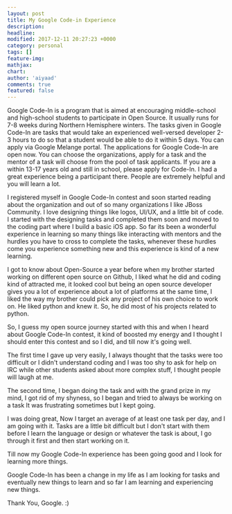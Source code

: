 ```yaml
---
layout: post
title: My Google Code-in Experience
description: 
headline: 
modified: 2017-12-11 20:27:23 +0000
category: personal
tags: []
feature-img: 
mathjax: 
chart: 
author: 'aiyaad'
comments: true
featured: false
---
```



Google Code-In is a program that is aimed at encouraging middle-school and high-school students to participate in Open Source. It usually runs for 7-8 weeks during Northern Hemisphere winters. The tasks given in Google Code-In are tasks that would take an experienced well-versed developer 2-3 hours to do so that a student would be able to do it within 5 days. You can apply via Google Melange portal. The applications for Google Code-In are open now. You can choose the organizations, apply for a task and the mentor of a task will choose from the pool of task applicants. If you are a within 13-17 years old and still in school, please apply for Code-In. I had a great experience being a participant there. People are extremely helpful and you will learn a lot.

I registered myself in Google Code-In contest and soon started reading about the organization
and out of so many organizations I like JBoss Community. I love designing things like logos, UI/UX, and a little bit of code. I started with the designing tasks and completed them soon and moved to the coding part where I build a basic iOS app. So far its been a wonderful experience in learning so many things like interacting with mentors and the hurdles you have to cross to complete the tasks,
whenever these hurdles come you experience something new and this experience is kind of a new learning.

I got to know about Open-Source a year before when my brother started working on different open source on Github, I liked what he did and coding kind of attracted me, it looked cool but being an open source developer gives you a lot of experience about a lot of platforms at the same time, I liked the way my brother could pick any project of his own choice to work on. He liked python and knew it. So, he did most of his projects related to python.

So, I guess my open source journey started with this and when I heard about Google Code-In contest, it kind of boosted my energy and I thought I should enter this contest and so I did, and till now it's going well.

The first time I gave up very easily, I always thought that the tasks were too difficult or I didn't understand coding and I was too shy to ask for help on IRC while other students asked about more complex stuff, I thought people will laugh at me.

The second time, I began doing the task and with the grand prize in my mind, I got rid of my shyness, so I began and tried to always be working on a task It was frustrating sometimes but I kept going.

I was doing great, Now I target an average of at least one task per day, and I am going with it. Tasks are a little bit difficult but I don't start with them before I learn the language or design or whatever the task is about, I go through it first and then start working on it.

Till now my Google Code-In experience has been going good and I look for learning more things.

Google Code-In has been a change in my life as I am looking for tasks and eventually new things to learn and so far I am learning and experiencing new things.

Thank You, Google. :)
